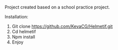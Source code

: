 Project created based on a school practice project.

Installation:

1. Git clone https://github.com/KevaCG/Helmetif.git
2. Cd helmetif
3. Npm install
4. Enjoy
